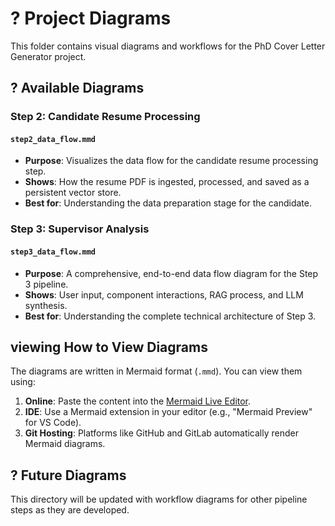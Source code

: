 # ? Project Diagrams

This folder contains visual diagrams and workflows for the PhD Cover Letter Generator project.

## ? **Available Diagrams**

### **Step 2: Candidate Resume Processing**

#### `step2_data_flow.mmd`
- **Purpose**: Visualizes the data flow for the candidate resume processing step.
- **Shows**: How the resume PDF is ingested, processed, and saved as a persistent vector store.
- **Best for**: Understanding the data preparation stage for the candidate.

### **Step 3: Supervisor Analysis**

#### `step3_data_flow.mmd`
- **Purpose**: A comprehensive, end-to-end data flow diagram for the Step 3 pipeline.
- **Shows**: User input, component interactions, RAG process, and LLM synthesis.
- **Best for**: Understanding the complete technical architecture of Step 3.

##  viewing **How to View Diagrams**

The diagrams are written in Mermaid format (`.mmd`). You can view them using:
1.  **Online**: Paste the content into the [Mermaid Live Editor](https://mermaid.live/).
2.  **IDE**: Use a Mermaid extension in your editor (e.g., "Mermaid Preview" for VS Code).
3.  **Git Hosting**: Platforms like GitHub and GitLab automatically render Mermaid diagrams.

## ? **Future Diagrams**

This directory will be updated with workflow diagrams for other pipeline steps as they are developed.

